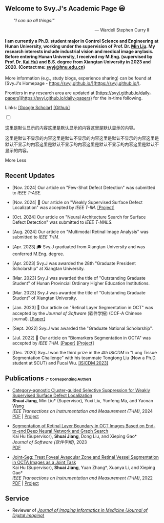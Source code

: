 ## Welcome to Svy.J's Academic Page &#128515;

&nbsp;&nbsp;&nbsp;&nbsp;&nbsp;&nbsp; *"I can do all things!"* 

<p align="right"> — Wardell Stephen Curry II &nbsp;&nbsp;&nbsp;&nbsp;&nbsp;&nbsp;&nbsp;</p>

#### I am currently a Ph.D. student major in Control Science and Engineering at Hunan University, working under the supervision of Prof. Dr. [Min Liu](http://eeit.hnu.edu.cn/info/1291/5218.htm). My research interests include industrial vision and medical image anylasis. Before entering Hunan University, I received my M.Eng. (supervised by Prof. Dr. [Kai Hu](https://jwxy.xtu.edu.cn/info/1147/2508.htm)) and B.S. degree from Xiangtan University in 2023 and 2020. (Contact me: svyj@hnu.edu.cn)

More information (e.g., study blogs, experience sharing) can be found at [Svy.J's Homepage - https://svyj.github.io/](https://svyj.github.io/).

Frontiers in my research area are updated at [https://svyj.github.io/daily-papers](https://svyj.github.io/daily-papers) for the in-time following.

Links: [[Google Scholar]](https://scholar.google.com/citations?user=9yWuLtsAAAAJ)  [[Github]](https://github.com/SvyJ)  

<div class="box">
	<input id="check" type="checkbox">
	<p>这里是默认显示的内容这里是默认显示的内容这里是默认显示的内容。</p>
	<div class="element">
		<p>这里是默认不显示的内容这里是默认不显示的内容这里是默认不显示的内容这里是默认不显示的内容这里是默认不显示的内容这里是默认不显示的内容这里是默认不显示的内容。</p>
	</div>
	<label for="check" class="checkin">More</label>
	<label for="check" class="checkout">Less</label>
</div>

## Recent Updates
- [Nov. 2024] Our article on "Few-Shot Defect Detection" was submitted to _IEEE T-ASE_.

- [Nov. 2024] &#127881; Our article on "Weakly Supervised Surface Defect Localization" was accepted by _IEEE T-IM_. [[Project]](https://svyj.github.io/CSS/)

- [Oct. 2024] Our article on "Neural Architecture Search for Surface Defect Detection" was submitted to _IEEE T-NNLS_.

- [Aug. 2024] Our article on "Multimodal Retinal Image Analysis" was submitted to _IEEE T-IM_.

- [Apr. 2023] &#127891; Svy.J graduated from Xiangtan University and was conferred M.Eng. degree.

- [Apr. 2023] Svy.J was awarded the 28th "Graduate President Scholarship" at Xiangtan University.

- [Mar. 2023] Svy.J was awarded the title of "Outstanding Graduate Student" of Hunan Provincial Ordinary Higher Education Institutions.
  
- [Mar. 2023] Svy.J was awarded the title of "Outstanding Graduate Student" of Xiangtan University.
  
- [Jan. 2023] &#127881; Our article on "Retinal Layer Segmentation in OCT" was accepted by the _Journal of Software_ (软件学报) (CCF-A Chinese journal). [[Paper]](https://www.jos.org.cn/jos/article/abstract/6895)
  
<!-- - [Oct. 2022] Svy.J was awarded the "Special Academic Scholarship" again with the rank of 1/70. -->
  
- [Sept. 2022] Svy.J was awarded the "Graduate National Scholarship".
  
- [Jul. 2022] &#127881; Our article on "Biomarkers Segmentation in OCTA" was accepted by _IEEE T-IM_. [[Paper]](https://ieeexplore.ieee.org/document/9837090) [[Project]](https://svyj.github.io/Joint-Seg/)
  
<!-- - [Oct. 2021] Svy.J was awarded the "Xinhualian Group Education Scholarship". -->
  
<!-- - [Oct. 2021] Svy.J was awarded the "Special Academic Scholarship" with the rank of 1/70. -->
  
- [Dec. 2020] Svy.J won the third prize in the _4th ISICDM_ in "Lung Tissue Segmentation Challenge" with his teammate Tongtong Liu (Now a Ph.D. student at SCUT) and Fucai Wu. [[ISICDM 2023]](https://svyj.github.io/2022/07/05/017-ISICDM2020)
  
<!-- - [Oct. 2020] Svy.J was awarded the "First Class Academic Scholarship" with the rank of 1/70. -->


## Publications <span style="font-size: 12px;">(* Corresponding Author)</span>
- [Category-agnostic Cluster-guided Selective Suppression for Weakly Supervised Surface Defect Localization](https://ieeexplore.ieee.org)<br>
  **Shuai Jiang**, Min Liu* (Supervisor), Yuxi Liu, Yunfeng Ma, and Yaonan Wang<br>
  _IEEE Transactions on Instrumentation and Measurement (T-IM)_, 2024<br>
  [PDF](https://ieeexplore.ieee.org) | [Project](https://svyj.github.io/CSS/)

- [Segmentation of Retinal Layer Boundary in OCT Images Based on End-to-end Deep Neural Network and Graph Search](https://www.jos.org.cn/jos/article/abstract/6895)<br>
  Kai Hu (Supervisor), **Shuai Jiang**, Dong Liu, and Xieping Gao*<br>
  _Journal of Software (软件学报)_, 2023<br>
  [PDF](https://www.jos.org.cn/jos/article/abstract/6895)

- [Joint-Seg: Treat Foveal Avascular Zone and Retinal Vessel Segmentation in OCTA Images as a Joint Task](https://ieeexplore.ieee.org/document/9837090)<br>
  Kai Hu (Supervisor), **Shuai Jiang**, Yuan Zhang*, Xuanya Li, and Xieping Gao*<br>
  _IEEE Transactions on Instrumentation and Measurement (T-IM)_, 2022<br>
  [PDF](https://ieeexplore.ieee.org/document/9837090) | [Project](https://svyj.github.io/Joint-Seg/)


## Service
- Reviewer of [_Journal of Imaging Informatics in Medicine (Journal of Digital Imaging)_](https://link.springer.com/journal/10278)
